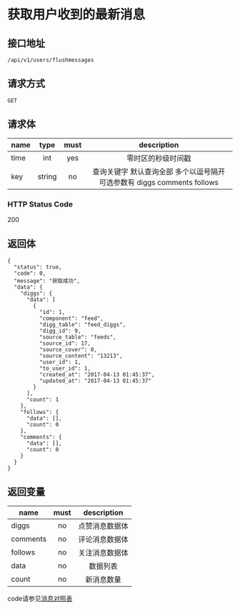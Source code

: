 # 获取用户收到的最新消息

## 接口地址

```
/api/v1/users/flushmessages
```

## 请求方式

```
GET
```
## 请求体

| name     | type     | must     | description |
|----------|:--------:|:--------:|:-----------:|
| time     | int      | yes      | 零时区的秒级时间戳 |
| key      | string   | no       | 查询关键字 默认查询全部  多个以逗号隔开  可选参数有 diggs comments follows|

### HTTP Status Code

200

## 返回体

```
{
  "status": true,
  "code": 0,
  "message": "获取成功",
  "data": {
    "diggs": {
      "data": [
        {
          "id": 1,
          "component": "feed",
          "digg_table": "feed_diggs",
          "digg_id": 9,
          "source_table": "feeds",
          "source_id": 17,
          "source_cover": 0,
          "source_content": "13213",
          "user_id": 1,
          "to_user_id": 1,
          "created_at": "2017-04-13 01:45:37",
          "updated_at": "2017-04-13 01:45:37"
        }
      ],
      "count": 1
    },
    "follows": {
      "data": [],
      "count": 0
    },
    "comments": {
      "data": [],
      "count": 0
    }
  }
}
```

## 返回变量

| name              | must     | description |
|-------------------|:--------:|:-----------:|
| diggs             | no       | 点赞消息数据体 |
| comments          | no       | 评论消息数据体 |
| follows           | no       | 关注消息数据体 | 
| data              | no       | 数据列表    |
| count             | no       | 新消息数量  |


code请参见[消息对照表](消息对照表.md)